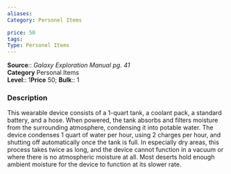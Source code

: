 ```yaml
---
aliases: 
Category: Personel Items

price: 50
tags: 
Type: Personel Items
---
```

**Source**:: _Galaxy Exploration Manual pg. 41_  
**Category** Personal Items  
**Level**:: 1**Price** 50; **Bulk**:: 1

### Description

This wearable device consists of a 1-quart tank, a coolant pack, a standard battery, and a hose. When powered, the tank absorbs and filters moisture from the surrounding atmosphere, condensing it into potable water. The device condenses 1 quart of water per hour, using 2 charges per hour, and shutting off automatically once the tank is full. In especially dry areas, this process takes twice as long, and the device cannot function in a vacuum or where there is no atmospheric moisture at all. Most deserts hold enough ambient moisture for the device to function at its slower rate.
